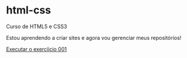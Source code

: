 # html-css
 Curso de HTML5 e CSS3

Estou aprendendo a criar sites e agora vou gerenciar meus repositórios!

<a href="https://orsi88.github.io/html-css/exercicios/ex001/index.html">Executar o exercíicio 001 </a>